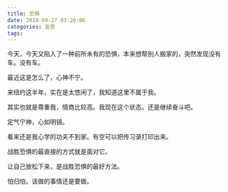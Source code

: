 ```yaml
---
title: 恐惧
date: 2018-09-27 03:28:06
categories: 反思
tags:
---
```


今天，今天又陷入了一种前所未有的恐惧，本来想帮别人搬家的，突然发现没有车。没有车。

最近这是怎么了，心神不宁。

来纽约这半年，实在是太悠闲了，我知道这里不属于我。

其实也就是尊重我，情商比较高。我现在这个状态。还是继续奋斗吧。

定气宁神，心如明镜。

看来还是我心学的功夫不到家。有空可以把传习录打印出来。

战胜恐惧的最直接的方式就是面对它。

让自己放松下来，是战胜恐惧的最好方法。

怕归怕，该做的事情还是要做。


